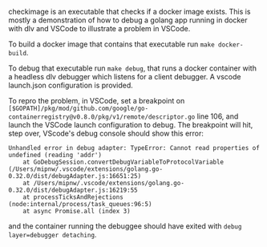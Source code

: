 checkimage is an executable that checks if a docker image exists. This is mostly a demonstration of how to debug a golang app running in docker with dlv and VSCode to illustrate a problem in VSCode.

To build a docker image that contains that executable run `make docker-build`. 

To debug that executable run `make debug`, that runs a docker container with a headless dlv debugger which listens for a client debugger. A vscode launch.json configuration is provided. 

To repro the problem, in VSCode, set a breakpoint on `[$GOPATH]/pkg/mod/github.com/google/go-containerregistry@v0.8.0/pkg/v1/remote/descriptor.go` line 106, and launch the VSCode launch configuration to debug. The breakpoint will hit, step over, VScode's debug console should show this error:
```
Unhandled error in debug adapter: TypeError: Cannot read properties of undefined (reading 'addr')
    at GoDebugSession.convertDebugVariableToProtocolVariable (/Users/mipnw/.vscode/extensions/golang.go-0.32.0/dist/debugAdapter.js:16651:25)
    at /Users/mipnw/.vscode/extensions/golang.go-0.32.0/dist/debugAdapter.js:16219:55
    at processTicksAndRejections (node:internal/process/task_queues:96:5)
    at async Promise.all (index 3)
```
and the container running the debuggee should have exited with `debug layer=debugger detaching`.
